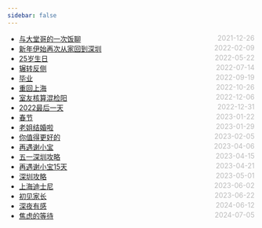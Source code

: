 ```yaml
---
sidebar: false
---
```


- [与大堂哥的一次饭聊](./2021-12-26) <span style="color:#bbb; float:right">2021-12-26</span>
- [新年伊始再次从家回到深圳](./2022-02-09) <span style="color:#bbb; float:right">2022-02-09</span>
- [25岁生日](./2022-05-22) <span style="color:#bbb; float:right">2022-05-22</span>
- [辗转反侧](./2022-07-14) <span style="color:#bbb; float:right">2022-07-14</span>
- [毕业](./2022-09-19) <span style="color:#bbb; float:right">2022-09-19</span>
- [重回上海](./2022-10-26) <span style="color:#bbb; float:right">2022-10-26</span>
- [室友核算混检阳](./2022-12-06) <span style="color:#bbb; float:right">2022-12-06</span>
- [2022最后一天](./2022-12-31) <span style="color:#bbb; float:right">2022-12-31</span>
- [春节](./2023-01-22) <span style="color:#bbb; float:right">2023-01-22</span>
- [老姐结婚啦](./2023-01-29) <span style="color:#bbb; float:right">2023-01-29</span>
- [你值得更好的](./2023-02-05) <span style="color:#bbb; float:right">2023-02-05</span>
- [再遇谢小宝](./2023-04-06) <span style="color:#bbb; float:right">2023-04-06</span>
- [五一深圳攻略](./2023-04-15) <span style="color:#bbb; float:right">2023-04-15</span>
- [再遇谢小宝15天](./2023-04-21) <span style="color:#bbb; float:right">2023-04-21</span>
- [深圳攻略](./2023-05-01) <span style="color:#bbb; float:right">2023-05-01</span>
- [上海迪士尼](./2023-06-02) <span style="color:#bbb; float:right">2023-06-02</span>
- [初见家长](./2023-06-22) <span style="color:#bbb; float:right">2023-06-22</span>
- [深夜有感](./2024-06-12) <span style="color:#bbb; float:right">2024-06-12</span>
- [焦虑的等待](./2024-07-05) <span style="color:#bbb; float:right">2024-07-05</span>

<style>
@media screen and (min-width: 400px) {
  .theme-default-content:not(.custom) {
    margin:auto auto;
  }
}
</style>
